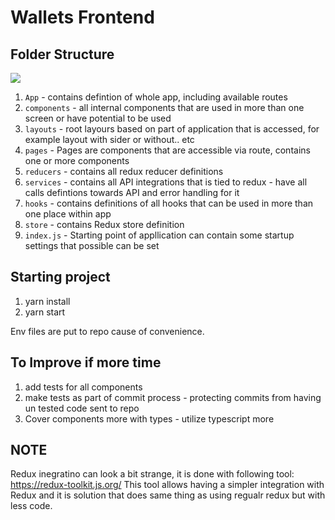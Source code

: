 # Wallets Frontend

## Folder Structure
![](https://i.imgur.com/Ih9HN6C.png)

1. `App` - contains defintion of whole app, including available routes
2. `components` - all internal components that are used in more than one screen or have potential to be used
3. `layouts` - root layours based on part of application that is accessed, for example layout with sider or without.. etc
4. `pages` - Pages are components that are accessible via route, contains one or more components
5. `reducers` - contains all redux reducer definitions
6. `services` - contains all API integrations that is tied to redux - have all calls defintions towards API and error handling for it
7. `hooks` - contains definitions of all hooks that can be used in more than one place within app
8. `store` - contains Redux store definition
9. `index.js` - Starting point of appllication can contain some startup settings that possible can be set


## Starting project
1. yarn install
2. yarn start

Env files are put to repo cause of convenience.


## To Improve if more time
1. add tests for all components
2. make tests as part of commit process - protecting commits from having un tested code sent to repo
3. Cover components more with types - utilize typescript more


## NOTE
Redux inegratino can look a bit strange, it is done with following tool: https://redux-toolkit.js.org/
This tool allows having a simpler integration with Redux and it is solution that does same thing as using regualr redux but with less code.